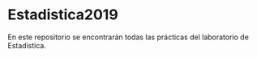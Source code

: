 # Estadistica2019

En este repositorio se encontrarán todas las prácticas del laboratorio de Estadistica.
